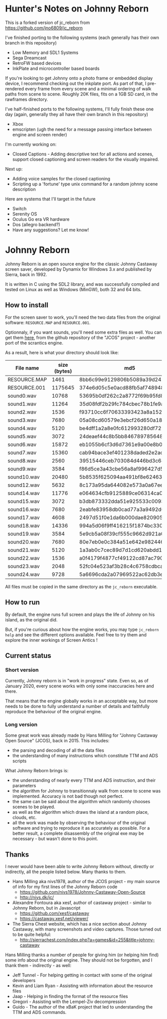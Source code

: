 # Hunter's Notes on Johnny Reborn
This is a forked version of jc_reborn from https://github.com/jno6809/jc_reborn 

I've finished porting to the following systems (each generally has their own branch in this repository)
- Low Memory and SDL1 Systems
- Sega Dreamcast
- RetroFW based devices
- InkPlate and microcontroller based boards 

If you're looking to get Johnny onto a photo frame or embedded display device, I recommend checking out the inkplate port.  As part of that, I pre-rendered every frame from every scene and a minimal ordering of walk paths from scene to scene.  Roughly 20K files, fits on a 1GB SD card, in the rawframes directory.

I've half-finished ports to the following systems, I'll fully finish these one day (again, generally they all have their own branch in this repository)
- Xbox
- emscripten (ugh the need for a message passing interface between engine and screen render)

I'm currently working on:
- Closed Captions - Adding descriptive text for all actions and scenes, support closed captioning and screen readers for the visually impaired. 

Next up:
- Adding voice samples for the closed captioning
- Scripting up a 'fortune' type unix command for a random johnny scene description

Here are systems that I'll target in the future
- Switch
- Serenity OS
- Oculus Go era VR hardware
- Dos (allegro backend?)
- Have any suggestions?  Let me know!  

# Johnny Reborn

Johnny Reborn is an open source engine for the classic Johnny Castaway screen saver, developed by Dynamix for Windows 3.x and published by Sierra, back in 1992.

It is written in C using the SDL2 library, and was successfully compiled and tested on Linux as well as Windows (MinGW), both 32 and 64 bits.


## How to install

For the screen saver to work, you'll need the two data files from the original
software: `RESOURCE.MAP` and `RESOURCE.001`.

Optionnaly, if you want sounds, you'll need some extra files as well. You can get them [here](https://github.com/nivs1978/Johnny-Castaway-Open-Source/tree/master/JCOS/Resources), from the github repository of the "JCOS" project - another port of the scrantics engine.

As a result, here is what your directory should look like:

 | File name    | size (bytes) | md5                              |
 | -------------|--------------|----------------------------------|
 | RESOURCE.MAP |         1461 | 8bb6c99e9129806b5089a39d24228a36 |
 | RESOURCE.001 |      1175645 | 374e6d05c5e0acd88fb5af748948c899 |
 | sound0.wav   |        10768 | 53695b0df262c2a8772f69b95fd89463 |
 | sound1.wav   |        11264 | 35d08fdf2b29fc784cbec78b1fe9a7f2 |
 | sound2.wav   |         1536 | f93710cc6f70633393423a8a152a2c85 |
 | sound3.wav   |         7680 | 05a08cd60579e3ebcf26d650a185df25 |
 | sound4.wav   |         5120 | be4dff1a2a8e0fc612993280df721e0d |
 | sound5.wav   |         3072 | 24deaef44c8b5bb84678978564818103 |
 | sound6.wav   |        15872 | eb1055b6cf3d6d7361e9a00e8b088036 |
 | sound7.wav   |        15360 | cab94bace3ef401238daded2e2acec34 |
 | sound8.wav   |         2560 | 39515446ceb703084d446bd3c64bfbb0 |
 | sound9.wav   |         3584 | f86d5ce3a43cbe56a8af996427d5c173 |
 | sound10.wav  |        20480 | 5b8535f625094aa491bf8e6246342c77 |
 | sound12.wav  |         5632 | 8c173a95da644082e573a0a67ee6d6a3 |
 | sound14.wav  |        11776 | e064634cfb9125889ce06314ca01a1ea |
 | sound15.wav  |         3072 | b3db873332dda51e925533c009352c90 |
 | sound16.wav  |         7680 | 2eabfe83958db0cad77a3a9492d65fe7 |
 | sound17.wav  |         4608 | 2497d51f0e1da6b000dae82090531008 |
 | sound18.wav  |        14336 | 994a5d06f9ff416215f1874bc330e769 |
 | sound19.wav  |         3584 | 5e9cb5a08f39cf555c9662d921a0fed7 |
 | sound20.wav  |         7680 | 80e7eb0e0c384a51e642e982446fcf1d |
 | sound21.wav  |         5120 | 1a3ab0c7cec89d7d1cd620abdd161d91 |
 | sound22.wav  |         1536 | a0f4179f4877cf49122cd87ac7908a1e |
 | sound23.wav  |         2048 | 52fc04e523af3b28c4c6758cdbcafb84 |
 | sound24.wav  |         9728 | 5a6696cda2a07969522ac62db3e66757 |

All files must be copied in the same directory as the `jc_reborn` executable.


## How to run

By default, the engine runs full screen and plays the life of Johnny on his island, as the original did.

But, if you're curious about how the engine works, you may type `jc_reborn help` and see the different options available. Feel free to try them and explore the inner workings of Screen Antics !


## Current status

### Short version
Currently, Johnny reborn is in "work in progress" state. Even so, as of January 2020, every scene works with only some inaccuracies here and there.

That means that the engine globally works in an acceptable way, but more needs to be done to fully understand a number of details and faithfully reproduce the behaviour of the original engine.

### Long version

Some great work was already made by Hans Milling for "Johnny Castaway Open Source" (JCOS), back in 2015. This includes:
  - the parsing and decoding of all the data files
  - the understanding of many instructions which constitute TTM and ADS scripts

What Johnny Reborn brings is:
  - the understanding of nearly every TTM and ADS instruction, and their parameters
  - the algorithm for Johnny to transitionnaly walk from scene to scene was implemented. Accuracy is not bad though not perfect.
  - the same can be said about the algorithm which randomly chooses scenes to be played.
  - as well as the algorithm which draws the island at a random place, clouds, etc.
  - all the work was made by observing the behaviour of the original software and trying to reproduce it as accurately as possible. For a better result, a complete disassembly of the original exe may be necessary - but wasn't done to this point.


## Thanks

I never would have been able to write Johnny Reborn without, directly or indirectly, all the people listed below. Many thanks to them.

  - Hans Milling aka nivs1978, author of the JCOS project - my main source of info for my first lines of the Johnny Reborn code
    - https://github.com/nivs1978/Johnny-Castaway-Open-Source
    - http://nivs.dk/jc/
  - Alexandre Fontoura aka xesf, author of castaway project - similar to Johnny Reborn, but in Javascript
    - https://github.com/xesf/castaway
    - https://castaway.xesf.net/viewer/
  - The Sierra Chest website, which has a nice section about Johnny Castaway, with many screenshots and video captures. Those turned out to be quite helpful:
    - http://sierrachest.com/index.php?a=games&id=255&title=johnny-castaway

Hans Milling thanks a number of people for giving him (or helping him find) some info about the original engine. They should not be forgotten, and I thank them - indirectly - as well:

  - Jeff Tunnel - For helping getting in contact with some of the original developers
  - Kevin and Liam Ryan - Assisting with information about the resource files
  - Jaap - Helping in finding the format of the resource files
  - Gregori - Assisting with the Lempel-Ziv decompression
  - Guido - The author of the xBaK project that led to understanding the TTM and ADS commands.


